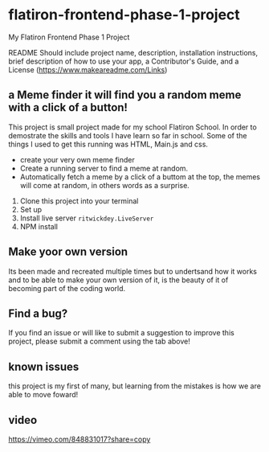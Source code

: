 # flatiron-frontend-phase-1-project
My Flatiron Frontend Phase 1 Project

README
Should include project name, description, installation instructions, brief description of how to use your app, a Contributor's Guide, and a License (https://www.makeareadme.com/Links)

## a Meme finder it will find you  a random meme with a click of a button!

This project is small project made for my school Flatiron School. In order to demostrate the skills and tools I have learn so far in school. Some of the things I used to get this running was HTML, Main.js and css. 



* create your very own meme finder
* Create a running server to find a meme at random.
* Automatically fetch a meme by  a click of a buttom at the top, the memes will come at random, in others words as a surprise.

1. Clone this project into your terminal
2. Set up 
3. Install live server `ritwickdey.LiveServer`
4. NPM install 


## Make yoor own version 

Its been made and recreated multiple times but to undertsand how it works and to be able to make your own version of it, is the beauty of it of becoming part of the coding world.

## Find a bug?

If you find an issue or will like to submit a suggestion to improve this project, please submit a comment using the tab above!

## known issues 

this project is my first of many, but learning from the mistakes is how we are able to move foward!

## video 

https://vimeo.com/848831017?share=copy